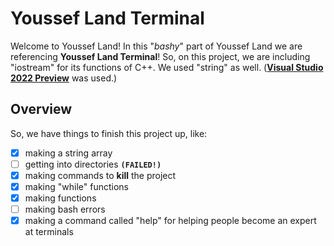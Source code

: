 # Youssef Land Terminal

Welcome to Youssef Land! In this "_bashy_" part of Youssef Land we are referencing __Youssef Land Terminal__! So, on this project, we are including "iostream" for its functions of C++. We used "string" as well. (__[Visual Studio 2022 Preview](https://visualstudio.microsoft.com/vs/preview)__ was used.)

## Overview

So, we have things to finish this project up, like:

- [x] making a string array
- [ ] getting into directories __`(FAILED!)`__
- [x] making commands to __kill__ the project
- [x] making "while" functions
- [x] making functions 
- [ ] making bash errors
- [x] making a command called "help" for helping people become an expert at terminals
